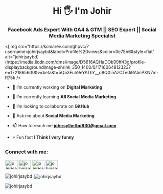 <h1 align="center">Hi 🖐 I'm Johir</h1>
<h3 align="center">Facebook Ads Expert With GA4 & GTM || SEO Expert || Social Media Marketing Specialist</h3>

<p align="left"> <[img src="https://komarev.com/ghpvc/?username=johirjsaybd&label=Profile%20views&color=0e75b6&style=flat" alt="johirjsaybd](https://media.licdn.com/dms/image/D5616AQHaDOb99ff43g/profile-displaybackgroundimage-shrink_350_1400/0/1716064812323?e=1721865600&v=beta&t=5Q5XFuh9eYAThY__q8Q0InAzCTe0iRAlmPXN7m-R75k /> </p>

- 🔭 I’m currently working on **Digital Marketing**

- 🌱 I’m currently learning **All Social Media Marketing**

- 👯 I’m looking to collaborate on **GitHub**

- 💬 Ask me about **Social Media Marketing**

- 📫 How to reach me **johirsylhetbd930@gmail.com**

- ⚡ Fun fact **I Think I very funny**

<h3 align="left">Connect with me:</h3>
<p align="left">
<a href="https://twitter.com/johirjsaybd" target="blank"><img align="center" src="https://raw.githubusercontent.com/rahuldkjain/github-profile-readme-generator/master/src/images/icons/Social/twitter.svg" alt="johirjsaybd" height="30" width="40" /></a>
<a href="https://linkedin.com/in/johirjsaybd" target="blank"><img align="center" src="https://raw.githubusercontent.com/rahuldkjain/github-profile-readme-generator/master/src/images/icons/Social/linked-in-alt.svg" alt="johirjsaybd" height="30" width="40" /></a>
<a href="https://fb.com/johirjsaybd" target="blank"><img align="center" src="https://raw.githubusercontent.com/rahuldkjain/github-profile-readme-generator/master/src/images/icons/Social/facebook.svg" alt="johirjsaybd" height="30" width="40" /></a>
<a href="https://instagram.com/johirjsaybd" target="blank"><img align="center" src="https://raw.githubusercontent.com/rahuldkjain/github-profile-readme-generator/master/src/images/icons/Social/instagram.svg" alt="johirjsaybd" height="30" width="40" /></a>
</p>

<p><img align="left" src="https://github-readme-stats.vercel.app/api/top-langs?username=johirjsaybd&show_icons=true&locale=en&layout=compact" alt="johirjsaybd" /></p>

<p>&nbsp;<img align="center" src="https://github-readme-stats.vercel.app/api?username=johirjsaybd&show_icons=true&locale=en" alt="johirjsaybd" /></p>

<p><img align="center" src="https://github-readme-streak-stats.herokuapp.com/?user=johirjsaybd&" alt="johirjsaybd" /></p>
